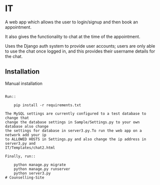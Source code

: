 IT
========

A web app which allows the user to login/signup and then book an appointment.

It also gives the functionality to chat at the time of the appointment.

Uses the Django auth system to provide user accounts; users are only able to
use the chat once logged in, and this provides their username details for the
chat.

Installation
------------

Manual installation
~~~~~~~~~~~~~~~~~~~~~~

Run::

	pip install -r requirements.txt
	
The MySQL settings are currently configured to a test database to change that 
change the database settings in Sample/Settings.py to your own database also change
the settings for database in server3.py.To run the web app on a network add your ip
to ALLOWED HOSTS in Settings.py and also change the ip address in server3.py and 
IT/Templates/chat2.html

Finally, run::

    python manage.py migrate
    python manage.py runserver
	python server3.py
# Counselling-Site
